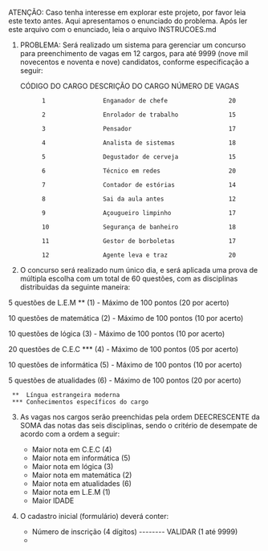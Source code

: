 ﻿ATENÇÃO: Caso tenha interesse em explorar este projeto, por favor leia este texto antes. Aqui apresentamos o enunciado do problema. Após ler este arquivo com o enunciado, leia o arquivo INSTRUCOES.md

1. PROBLEMA: Será realizado um sistema para gerenciar um concurso para preenchimento de vagas em 12 cargos, para até 9999 (nove mil novecentos e noventa e nove) candidatos, conforme especificação a seguir:

      CÓDIGO  DO CARGO        DESCRIÇÃO DO CARGO         NÚMERO DE VAGAS

             1                Enganador de chefe                 20

             2                Enrolador de trabalho              15

             3                Pensador                           17

             4                Analista de sistemas               18

             5                Degustador de cerveja              15

             6                Técnico em redes                   20

             7                Contador de estórias               14

             8                Sai da aula antes                  12

             9                Açougueiro limpinho                17

             10               Segurança de banheiro              18

             11               Gestor de borboletas               17

             12               Agente leva e traz                 20      


2. O concurso será realizado num único dia, e será aplicada uma prova de múltipla escolha com um total de 60 questões, com as disciplinas distribuidas da seguinte maneira:


  5 questões de L.E.M **            (1) - Máximo de 100 pontos (20 por acerto)

  10 questões de matemática         (2) - Máximo de 100 pontos (10 por acerto)

  10 questões de lógica             (3) - Máximo de 100 pontos (10 por acerto)

  20 questões de C.E.C ***          (4) - Máximo de 100 pontos (05 por acerto)

  10 questões de informática        (5) - Máximo de 100 pontos (10 por acerto)

  5 questões de atualidades         (6) - Máximo de 100 pontos (20 por acerto)
      
     **  Língua estrangeira moderna
     *** Conhecimentos específicos do cargo

3. As vagas nos cargos serão preenchidas pela ordem DEECRESCENTE da SOMA das notas das seis disciplinas, sendo o critério de desempate de acordo com a ordem a seguir:


      - Maior nota em C.E.C             (4)
      - Maior nota em informática       (5)
      - Maior nota em lógica            (3)
      - Maior nota em matemática        (2)
      - Maior nota em atualidades       (6)
      - Maior nota em L.E.M             (1)
      - Maior IDADE

4. O cadastro inicial (formulário) deverá conter:

      - Número de inscrição (4 dígitos) -------- VALIDAR (1 até 9999)
      - 